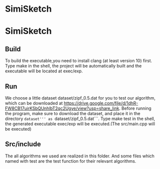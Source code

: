 # SimiSketch
# SimiSketch
## Build
To build the executable,you need to install clang (at least version 10) first.
Type make in the shell, the project will be automatically built and the executable will be located at exec/exp.
## Run
We choose a little dataset dataset/zipf_0.5.dat for you to test our algorithm, which can be downloaded at https://drive.google.com/file/d/1dhR-FW8CB17uirKSbQUnhlbT2qc2Ugye/view?usp=share_link. Before running the program, make sure to download the dataset, and place it in the directory ```dataset''' as ```dataset/zipf_0.5.dat```. Type make test in the shell, the generated executable exec/exp will be executed.(The src/main.cpp will be executed)
## Src/include
The all algorithms we used are realized in this folder.
And some files which named with test are the test function for their relevant algorithms.